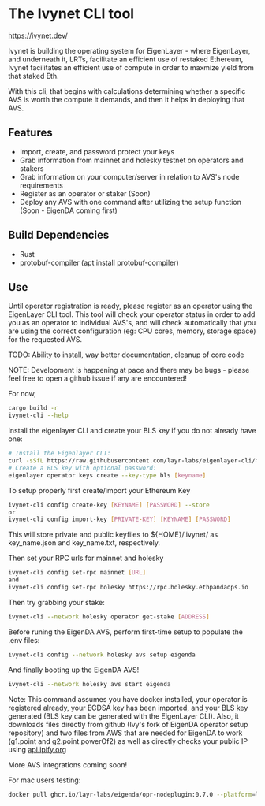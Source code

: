 # The Ivynet CLI tool

https://ivynet.dev/

Ivynet is building the operating system for EigenLayer - where EigenLayer, and underneath it, LRTs, facilitate an efficient use of restaked Ethereum, Ivynet facilitates an efficient use of compute in order to maxmize yield from that staked Eth.

With this cli, that begins with calculations determining whether a specific AVS is worth the compute it demands, and then it helps in deploying that AVS.

## Features

- Import, create, and password protect your keys
- Grab information from mainnet and holesky testnet on operators and stakers
- Grab information on your computer/server in relation to AVS's node requirements
- Register as an operator or staker (Soon)
- Deploy any AVS with one command after utilizing the setup function (Soon - EigenDA coming first)


## Build Dependencies
- Rust
- protobuf-compiler (apt install protobuf-compiler)

## Use

Until operator registration is ready, please register as an operator using the EigenLayer CLI tool. This tool will check your operator status in order to add you as an operator to individual AVS's, and will check automatically that you are using the correct configuration (eg: CPU cores, memory, storage space) for the requested AVS.

TODO: Ability to install, way better documentation, cleanup of core code

NOTE: Development is happening at pace and there may be bugs - please feel free to open a github issue if any are encountered!

For now,

```sh
cargo build -r
ivynet-cli --help
```

Install the eigenlayer CLI and create your BLS key if you do not already have one:

```sh
# Install the Eigenlayer CLI:
curl -sSfL https://raw.githubusercontent.com/layr-labs/eigenlayer-cli/master/scripts/install.sh | sh -s
# Create a BLS key with optional password:
eigenlayer operator keys create --key-type bls [keyname]

```

To setup properly first create/import your Ethereum Key

```sh
ivynet-cli config create-key [KEYNAME] [PASSWORD] --store
or
ivynet-cli config import-key [PRIVATE-KEY] [KEYNAME] [PASSWORD]
```

This will store private and public keyfiles to ${HOME}/.ivynet/ as key_name.json and key_name.txt, respectively.

Then set your RPC urls for mainnet and holesky

```sh
ivynet-cli config set-rpc mainnet [URL]
and
ivynet-cli config set-rpc holesky https://rpc.holesky.ethpandaops.io
```


Then try grabbing your stake:

```sh
ivynet-cli --network holesky operator get-stake [ADDRESS]
```


Before runing the EigenDA AVS, perform first-time setup to populate the .env files: 

```sh
ivynet-cli config --network holesky avs setup eigenda 
```

And finally booting up the EigenDA AVS!

```sh
ivynet-cli --network holesky avs start eigenda
```

Note: This command assumes you have docker installed, your operator is registered already, your ECDSA key has been imported, and your BLS key generated (BLS key can be generated with the EigenLayer CLI). Also, it downloads files directly from github (Ivy's fork of EigenDA operator setup repository) and two files from AWS that are needed for EigenDA to work (g1.point and g2.point.powerOf2) as well as directly checks your public IP using [api.ipify.org](https://api.ipify.org)

More AVS integrations coming soon!

For mac users testing:

```sh
docker pull ghcr.io/layr-labs/eigenda/opr-nodeplugin:0.7.0 --platform=linux/amd64
```
